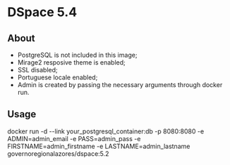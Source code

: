 # DSpace 5.4

## About

- PostgreSQL is not included in this image;
- Mirage2 resposive theme is enabled;
- SSL disabled;
- Portuguese locale enabled;
- Admin is created by passing the necessary arguments through docker run.

## Usage

docker run -d --link your_postgresql_container:db -p 8080:8080 -e ADMIN=admin_email -e PASS=admin_pass -e FIRSTNAME=admin_firstname -e LASTNAME=admin_lastname governoregionalazores/dspace:5.2

